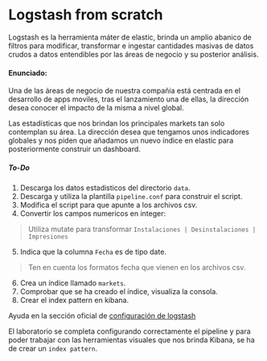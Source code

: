 # Logstash from scratch

Logstash es la herramienta máter de elastic, brinda un amplio abanico de filtros para modificar, transformar e ingestar cantidades masivas de datos crudos a datos entendibles por las áreas de negocio y su posterior análisis.

#### Enunciado:

Una de las áreas de negocio de nuestra compañia está centrada en el desarrollo de apps moviles, tras el lanzamiento una de ellas, la dirección desea conocer el impacto de la misma a nivel global.

Las estadísticas que nos brindan los principales markets tan solo contemplan su área. La dirección desea que tengamos unos indicadores globales y nos piden que añadamos un nuevo índice en elastic para posteriormente construir un dashboard.

##### To-Do

1. Descarga los datos estadisticos del directorio `data`.
2. Descarga y utiliza la plantilla `pipeline.conf` para construir el script. 
3. Modifica el script para que apunte a los archivos csv.
4. Convertir los campos numericos en integer:
>Utiliza mutate para transformar `Instalaciones | Desinstalaciones | Impresiones` 

5. Indica que la columna `Fecha` es de tipo date.
>Ten en cuenta los formatos fecha que vienen en los archivos csv.

6. Crea un índice llamado `markets`.
7. Comprobar que se ha creado el índice, visualiza la consola.
8. Crear el index pattern en kibana.

Ayuda en la sección oficial de [configuración de logstash](https://www.elastic.co/guide/en/logstash/current/configuration.html)

El laboratorio se completa configurando correctamente el pipeline y para poder trabajar con las herramientas visuales que nos brinda Kibana, se ha de crear un `index pattern`.
